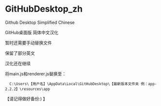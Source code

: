 # GitHubDesktop_zh
Github Desktop Simplified Chinese

GitHub桌面版 简体中文汉化

暂时还需要手动替换文件

保留了部分英文

汉化还在继续

将main.js和renderer.js替换至：

      C:\Users\【用户名】\AppData\Local\GitHubDesktop\【最新版本文件夹 例：app-2.2.2】\resources\app
【请记得做好备份:) 】
